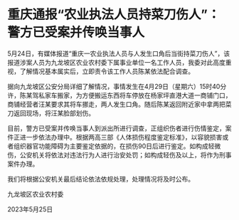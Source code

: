 # 重庆通报“农业执法人员持菜刀伤人”：警方已受案并传唤当事人

5月24日，有媒体报道“重庆一农业执法人员与人发生口角后当街持菜刀伤人”，该报道涉案人员为九龙坡区农业农村委下属事业单位一名工作人员，我委对此高度重视，了解情况基本属实后，立即责令该工作人员陈某依法配合调查。

据向九龙坡区公安分局详细了解情况，事情发生在4月29日（星期六）15时40分许，陈某驾私家车搬家，为方便搬运东西将车停放在杨家坪直港大道一商铺门口，商铺经营者汪某要求其将车挪走，两人发生口角。随后陈某返回附近家中拿两把菜刀返回现场，将汪某脸部划伤。

目前，警方已受案并传唤当事人到派出所进行调查，正组织伤者进行伤情鉴定，案件正进一步依法办理中。根据两高三部《人体损伤程度鉴定标准》，以容貌损害或者组织器官功能障碍为主要鉴定依据的，在损伤90日后进行鉴定。如构成轻微伤，公安机关将依法对违法行为人进行治安处罚；如构成轻伤及以上，将作为刑事案件办理。

我们将根据公安机关最后结论依法依规处理，处理情况将及时公布。

九龙坡区农业农村委

2023年5月25日

